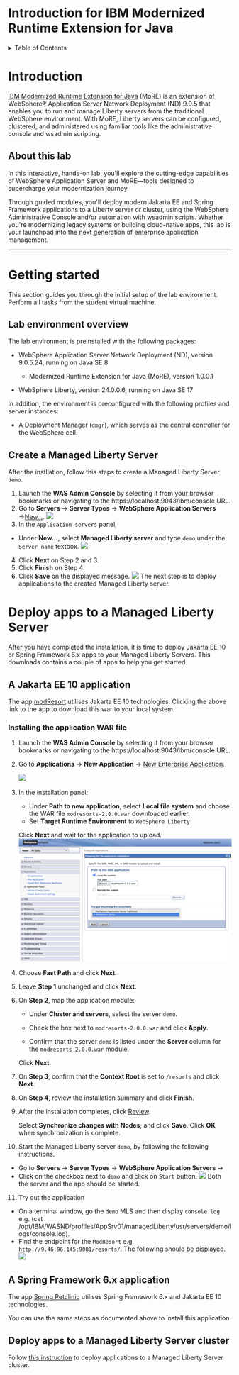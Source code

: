 # Introduction for IBM Modernized Runtime Extension for Java 

<details>
<summary>Table of Contents</summary>

1. [Introduction](#introduction)  
   
2. [Getting started](#getting-started)  
   2.1 [Lab environment overview](#lab-environment-overview)  


3. [Deploy apps to a Managed Liberty Server](#deploy-apps-to-a-managed-liberty-server) 

4. [Deploy apps to a Managed Liberty Server cluster](#deploy-apps-to-a-managed-liberty-server-cluster)


</details>

# Introduction

[IBM Modernized Runtime Extension for Java](https://www.ibm.com/docs/en/more) (MoRE) is an extension of WebSphere® Application Server Network Deployment (ND) 9.0.5 that enables you to run and manage Liberty servers from the traditional WebSphere environment. With MoRE, Liberty servers can be configured, clustered, and administered using familiar tools like the administrative console and wsadmin scripting.

## About this lab

In this interactive, hands-on lab, you'll explore the cutting-edge capabilities of WebSphere Application Server and MoRE—tools designed to supercharge your modernization journey. 

Through guided modules, you'll deploy modern Jakarta EE and Spring Framework applications to a Liberty server or cluster, using the WebSphere Administrative Console and/or automation with wsadmin scripts. Whether you're modernizing legacy systems or building cloud-native apps, this lab is your launchpad into the next generation of enterprise application management.

---
# Getting started

This section guides you through the initial setup of the lab environment. Perform all tasks from the student virtual machine.

## Lab environment overview

The lab environment is preinstalled with the following packages:

* WebSphere Application Server Network Deployment (ND), version 9.0.5.24, running on Java SE 8

    * Modernized Runtime Extension for Java (MoRE), version 1.0.0.1

* WebSphere Liberty, version 24.0.0.6, running on Java SE 17

In addition, the environment is preconfigured with the following profiles and server instances:

* A Deployment Manager (`dmgr`), which serves as the central controller for the WebSphere cell.
## Create a Managed Liberty Server
After the instllation, follow this steps to create a Managed Liberty Server `demo`.
1.  Launch the **WAS Admin Console** by selecting it from your browser bookmarks or navigating to the https://localhost:9043/ibm/console URL.
2. Go to **Servers** &rarr; **Server Types** &rarr; **WebSphere Application Servers** &rarr;<ins>New...</ins>.
![](assets/new-server.png)
3. In the `Application servers` panel,  
* Under **New...**, select **Managed Liberty server** and type `demo` under the `Server name` textbox.
![](assets/new-demo-mls.png)
4. Click **Next** on Step 2 and 3.
5. Click **Finish** on Step 4.
6. Click **Save** on the displayed message.
![](assets/save-mls.png)
The next step is to deploy applications to the created Managed Liberty server.

# Deploy apps to a Managed Liberty Server
After you have completed the installation, it is time to deploy Jakarta EE 10 or Spring Framework 6.x apps to your Managed Liberty Servers. This downloads contains a couple of apps to help you get started.
## A Jakarta EE 10 application
The app [modResort](https://github.com/WASdev/more-techXchange-lab/releases/download/0.0.1/modresorts-2.0.0.war) utilises Jakarta EE 10 technologies. Clicking the above link to the app to download this war to your local system.

### Installing the application WAR file

1. Launch the **WAS Admin Console** by selecting it from your browser bookmarks or navigating to the https://localhost:9043/ibm/console URL.

2. Go to **Applications** &rarr; **New Application** &rarr; <ins>New Enterprise Application</ins>.

   ![](assets/install-new-app.png)

3. In the installation panel:

   * Under **Path to new application**, select **Local file system** and choose the WAR file `modresorts-2.0.0.war` downloaded earlier.
   * Set **Target Runtime Environment** to `WebSphere Liberty`
   
   Click **Next** and wait for the application to upload.
![](assets/modresort-app-install.png)

4. Choose **Fast Path** and click **Next**.

5. Leave **Step 1** unchanged and click **Next**.

6. On **Step 2**, map the application module:

   * Under **Cluster and servers**, select the server `demo`.

   * Check the box next to `modresorts-2.0.0.war` and click **Apply**.

   * Confirm that the server `demo` is listed under the **Server** column for the `modresorts-2.0.0.war` module.
   
   Click **Next**.

7. On **Step 3**, confirm that the **Context Root** is set to `/resorts` and click **Next**.

8. On **Step 4**, review the installation summary and click **Finish**.

9. After the installation completes, click <ins>Review</ins>. 
   
   Select **Synchronize changes with Nodes**, and click **Save**. Click **OK** when synchronization is complete.
10. Start the Managed Liberty server `demo`, by following the following instructions.
   * Go to **Servers** &rarr; **Server Types** &rarr; **WebSphere Application Servers** &rarr;
   * Click on the checkbox next to `demo` and click on `Start` button. 
   ![](assets/start-demo-mls.png)
   Both the server and the app should be started.
11. Try out the application
   * On a terminal window, go the `demo` MLS and then display `console.log` e.g. (cat /opt/IBM/WASND/profiles/AppSrv01/managedLiberty/usr/servers/demo/logs/console.log). 
   * Find the endpoint for the `ModResort` e.g. `http://9.46.96.145:9081/resorts/`. The following should be displayed.
   ![](assets/modresorts.png)

## A Spring Framework 6.x application
The app [Spring Petclinic](https://github.com/WASdev/more-techXchange-lab/releases/download/0.0.1/spring-petclinic-3.5.0-SNAPSHOT.war) utilises Spring Framework 6.x and Jakarta EE 10 technologies.

You can use the same steps as documented above to install this application.

## Deploy apps to a Managed Liberty Server cluster

Follow [this instruction](https://github.com/WASdev/more-techXchange-lab/blob/main/README.md) to deploy applications to a Managed Liberty Server cluster.
